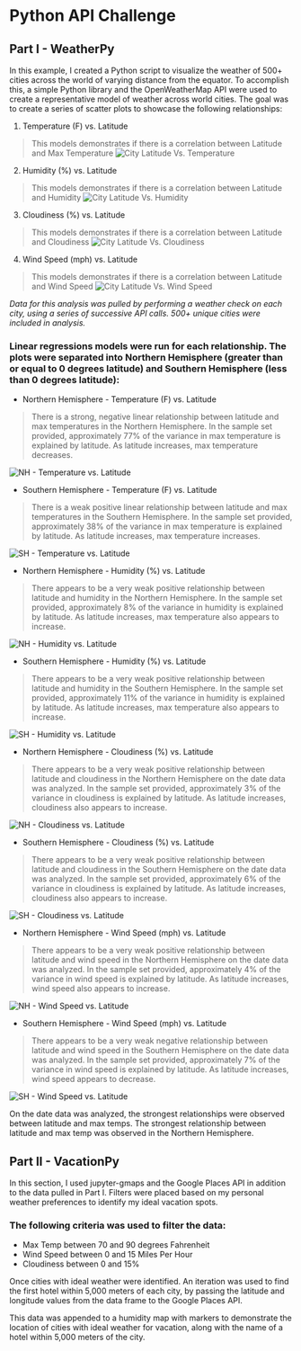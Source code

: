 # Python API Challenge

## Part I - WeatherPy

In this example, I created a Python script to visualize the weather of 500+ cities across the world of varying distance from the equator. To accomplish this, a simple Python library and the OpenWeatherMap API were used to create a representative model of weather across world cities. The goal was to create a series of scatter plots to showcase the following relationships:

1. Temperature (F) vs. Latitude
>This models demonstrates if there is a correlation between Latitude and Max Temperature
![City Latitude Vs. Temperature](https://github.com/shawna114/python_api_challenge/blob/main/WeatherPy/City%20Latitude%20vs.%20Max%20Temperature.png?raw=true)
2. Humidity (%) vs. Latitude
>This models demonstrates if there is a correlation between Latitude and Humidity
![City Latitude Vs. Humidity](https://github.com/shawna114/python_api_challenge/blob/main/WeatherPy/City%20Latitude%20vs.%20Humidity.png?raw=true)
3. Cloudiness (%) vs. Latitude
>This models demonstrates if there is a correlation between Latitude and Cloudiness
![City Latitude Vs. Cloudiness](https://github.com/shawna114/python_api_challenge/blob/main/WeatherPy/City%20Latitude%20vs.%20Cloudiness.png?raw=true)
4. Wind Speed (mph) vs. Latitude
>This models demonstrates if there is a correlation between Latitude and Wind Speed
![City Latitude Vs. Wind Speed](https://github.com/shawna114/python_api_challenge/blob/main/WeatherPy/City%20Latitude%20vs.%20Wind%20Speed.png?raw=true)

_Data for this analysis was pulled by performing a weather check on each city, using a series of successive API calls. 500+ unique cities were included in analysis._

### Linear regressions models were run for each relationship. The plots were separated into Northern Hemisphere (greater than or equal to 0 degrees latitude) and Southern Hemisphere (less than 0 degrees latitude):

- Northern Hemisphere - Temperature (F) vs. Latitude
>There is a strong, negative linear relationship between latitude and max temperatures in the Northern Hemisphere. In the sample set provided, approximately 77% of the variance in max temperature is explained by latitude. As latitude increases, max temperature decreases.

![NH - Temperature vs. Latitude](https://github.com/shawna114/python_api_challenge/blob/main/WeatherPy/Northern%20Hemisphere%20-%20Max%20Temp%20vs.%20Latitude%20Linear%20Regression.png?raw=true)
- Southern Hemisphere - Temperature (F) vs. Latitude
>There is a weak positive linear relationship between latitude and max temperatures in the Southern Hemisphere. In the sample set provided, approximately 38% of the variance in max temperature is explained by latitude. As latitude increases, max temperature increases.

![SH - Temperature vs. Latitude](https://github.com/shawna114/python_api_challenge/blob/main/WeatherPy/Southern%20Hemisphere%20-%20Max%20Temp%20vs.%20Latitude%20Linear%20Regression.png?raw=true)
- Northern Hemisphere - Humidity (%) vs. Latitude
>There appears to be a very weak positive relationship between latitude and humidity in the Northern Hemisphere. In the sample set provided, approximately 8% of the variance in humidity is explained by latitude. As latitude increases, max temperature also appears to increase.

![NH - Humidity vs. Latitude](https://github.com/shawna114/python_api_challenge/blob/main/WeatherPy/Northern%20Hemisphere%20-%20Humidity%20(%25)%20vs.%20Latitude%20Linear%20Regression.png?raw=true)
- Southern Hemisphere - Humidity (%) vs. Latitude
>There appears to be a very weak positive relationship between latitude and humidity in the Southern Hemisphere. In the sample set provided, approximately 11% of the variance in humidity is explained by latitude. As latitude increases, max temperature also appears to increase.

![SH - Humidity vs. Latitude](https://github.com/shawna114/python_api_challenge/blob/main/WeatherPy/Southern%20Hemisphere%20-%20Humidity%20(%25)%20vs.%20Latitude%20Linear%20Regression.png?raw=true)
- Northern Hemisphere - Cloudiness (%) vs. Latitude
>There appears to be a very weak positive relationship between latitude and cloudiness in the Northern Hemisphere on the date data was analyzed. In the sample set provided, approximately 3% of the variance in cloudiness is explained by latitude. As latitude increases, cloudiness also appears to increase.

![NH - Cloudiness vs. Latitude](https://github.com/shawna114/python_api_challenge/blob/main/WeatherPy/Northern%20Hemisphere%20-%20Cloudiness%20(%25)%20vs.%20Latitude%20Linear%20Regression.png?raw=true)

- Southern Hemisphere - Cloudiness (%) vs. Latitude
>There appears to be a very weak positive relationship between latitude and cloudiness in the Southern Hemisphere on the date data was analyzed. In the sample set provided, approximately 6% of the variance in cloudiness is explained by latitude. As latitude increases, cloudiness also appears to increase.
>
![SH - Cloudiness vs. Latitude](https://github.com/shawna114/python_api_challenge/blob/main/WeatherPy/Southern%20Hemisphere%20-%20Cloudiness%20(%25)%20vs.%20Latitude%20Linear%20Regression.png?raw=true)
- Northern Hemisphere - Wind Speed (mph) vs. Latitude
>There appears to be a very weak positive relationship between latitude and wind speed in the Northern Hemisphere on the date data was analyzed. In the sample set provided, approximately 4% of the variance in wind speed is explained by latitude. As latitude increases, wind speed also appears to increase.

![NH - Wind Speed vs. Latitude](https://github.com/shawna114/python_api_challenge/blob/main/WeatherPy/Northern%20Hemisphere%20-%20Wind%20Speed%20(mph)%20vs.%20Latitude%20Linear%20Regression.png?raw=true)
- Southern Hemisphere - Wind Speed (mph) vs. Latitude
>There appears to be a very weak negative relationship between latitude and wind speed in the Southern Hemisphere on the date data was analyzed. In the sample set provided, approximately 7% of the variance in wind speed is explained by latitude. As latitude increases, wind speed appears to decrease.

![SH - Wind Speed vs. Latitude](https://github.com/shawna114/python_api_challenge/blob/main/WeatherPy/Southern%20Hemisphere%20-%20Wind%20Speed%20(mph)%20vs.%20Latitude%20Linear%20Regression.png?raw=true)

On the date data was analyzed, the strongest relationships were observed between latitude and max temps. The strongest relationship between latitude and max temp was observed in the Northern Hemisphere.

## Part II - VacationPy

In this section, I used jupyter-gmaps and the Google Places API in addition to the data pulled in Part I. Filters were placed based on my personal weather preferences to identify my ideal vacation spots.

### The following criteria was used to filter the data:

- Max Temp between 70 and 90 degrees Fahrenheit
- Wind Speed between 0 and 15 Miles Per Hour
- Cloudiness between 0 and 15%

Once cities with ideal weather were identified. An iteration was used to find the first hotel within 5,000 meters of each city, by passing the latitude and longitude values from the data frame to the Google Places API.

This data was appended to a humidity map with markers to demonstrate the location of cities with ideal weather for vacation, along with the name of a hotel within 5,000 meters of the city.
